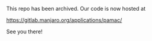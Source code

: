 This repo has been archived. Our code is now hosted at

https://gitlab.manjaro.org/applications/pamac/

See you there!
